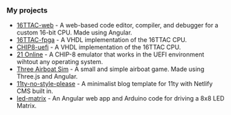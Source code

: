### My projects
- [16TTAC-web](https://github.com/stopnoanime/16TTAC-web) - A web-based code editor, compiler, and debugger for a custom 16-bit CPU. Made using Angular.
- [16TTAC-fpga](https://github.com/stopnoanime/16TTAC-fpga) - A VHDL implementation of the 16TTAC CPU.
- [CHIP8-uefi](https://github.com/stopnoanime/CHIP8-UEFI) - A VHDL implementation of the 16TTAC CPU.
- [21 Online](https://github.com/stopnoanime/21-online) - A CHIP-8 emulator that works in the UEFI environment wihtout any operating system.
- [Three Airboat Sim](https://github.com/stopnoanime/three-airboat-sim) - A small and simple airboat game. Made using Three.js and Angular.
- [11ty-no-style-please](https://github.com/stopnoanime/11ty-no-style-please) - A minimalist blog template for 11ty with Netlify CMS built in.
- [led-matrix](https://github.com/stopnoanime/led-matrix) - An Angular web app and Arduino code for driving a 8x8 LED Matrix.
